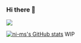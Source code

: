 ### Hi there 👋
![](https://komarev.com/ghpvc/?username=ni-ms)
<!--
**ni-ms/ni-ms** is a ✨ _special_ ✨ repository because its `README.md` (this file) appears on your GitHub profile.

Here are some ideas to get you started:
-->
[![ni-ms's GitHub stats](https://github-readme-stats.vercel.app/api?username=ni-ms)](https://github.com/ni-ms/)
WIP

